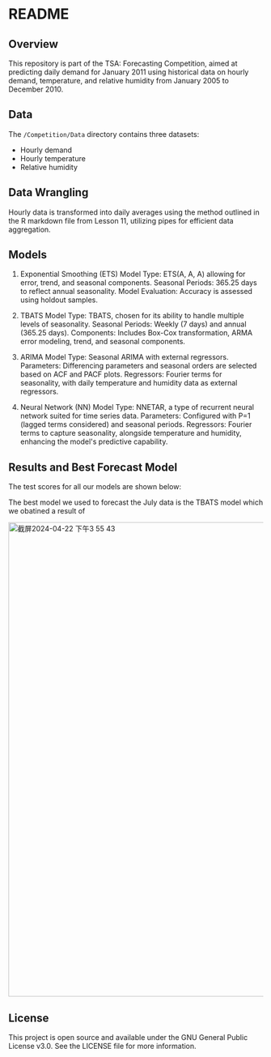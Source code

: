 # README

## Overview
This repository is part of the TSA: Forecasting Competition, aimed at predicting daily demand for January 2011 using historical data on hourly demand, temperature, and relative humidity from January 2005 to December 2010. 

## Data
The `/Competition/Data` directory contains three datasets:
- Hourly demand
- Hourly temperature
- Relative humidity

## Data Wrangling
Hourly data is transformed into daily averages using the method outlined in the R markdown file from Lesson 11, utilizing pipes for efficient data aggregation.

## Models
1. Exponential Smoothing (ETS)
Model Type: ETS(A, A, A) allowing for error, trend, and seasonal components.
Seasonal Periods: 365.25 days to reflect annual seasonality.
Model Evaluation: Accuracy is assessed using holdout samples.

2. TBATS
Model Type: TBATS, chosen for its ability to handle multiple levels of seasonality.
Seasonal Periods: Weekly (7 days) and annual (365.25 days).
Components: Includes Box-Cox transformation, ARMA error modeling, trend, and seasonal components.

3. ARIMA
Model Type: Seasonal ARIMA with external regressors.
Parameters: Differencing parameters and seasonal orders are selected based on ACF and PACF plots.
Regressors: Fourier terms for seasonality, with daily temperature and humidity data as external regressors.

4. Neural Network (NN)
Model Type: NNETAR, a type of recurrent neural network suited for time series data.
Parameters: Configured with P=1 (lagged terms considered) and seasonal periods.
Regressors: Fourier terms to capture seasonality, alongside temperature and humidity, enhancing the model's predictive capability.

## Results and Best Forecast Model

The test scores for all our models are shown below:

The best model we used to forecast the July data is the TBATS model which we obatined a result of

<img width="937" alt="截屏2024-04-22 下午3 55 43" src="https://github.com/vivianzzzzz/ZhangLiuGupta_ENV797_TSA_Competition_S2024/assets/143654445/8e2fc978-ab2d-483e-9d79-0ed4d5c86d28">

## License
This project is open source and available under the GNU General Public License v3.0. See the LICENSE file for more information.

